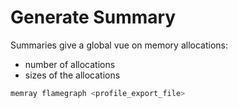 # Generate Summary
Summaries give a global vue on memory allocations:
- number of allocations
- sizes of the allocations
```sh
memray flamegraph <profile_export_file>
```

